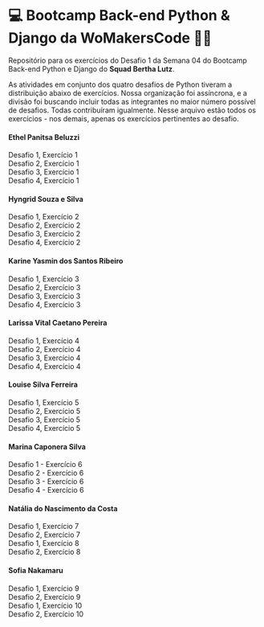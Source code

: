 # 💻 Bootcamp Back-end Python & Django da WoMakersCode 👩‍💻

Repositório para os exercícios do Desafio 1 da Semana 04 do Bootcamp Back-end Python e Django do **Squad Bertha Lutz**.

As atividades em conjunto dos quatro desafios de Python tiveram a distribuição abaixo de exercícios. Nossa organização foi assíncrona, e a divisão foi buscando incluir todas as integrantes no maior número possível de desafios. Todas contribuíram igualmente. Nesse arquivo estão todos os exercícios - nos demais, apenas os exercícios pertinentes ao desafio.


#### Ethel Panitsa Beluzzi

Desafio 1, Exercício 1 <br>
Desafio 2, Exercício 1 <br>
Desafio 3, Exercício 1 <br>
Desafio 4, Exercício 1 <br>


#### Hyngrid Souza e Silva

Desafio 1, Exercício 2 <br>
Desafio 2, Exercício 2 <br>
Desafio 3, Exercício 2 <br>
Desafio 4, Exercício 2 <br>


#### Karine Yasmin dos Santos Ribeiro

Desafio 1, Exercício 3 <br>
Desafio 2, Exercício 3 <br>
Desafio 3, Exercício 3 <br>
Desafio 4, Exercício 3 <br>


#### Larissa Vital Caetano Pereira

Desafio 1, Exercício 4 <br> 
Desafio 2, Exercício 4 <br>
Desafio 3, Exercício 4 <br>
Desafio 4, Exercício 4 <br>


#### Louise Silva Ferreira

Desafio 1, Exercício 5 <br>
Desafio 2, Exercício 5 <br>
Desafio 3, Exercício 5 <br>
Desafio 4, Exercício 5 <br>


#### Marina Caponera Silva

Desafio 1 - Exercício 6<br>
Desafio 2 - Exercício 6<br>
Desafio 3 - Exercício 6<br>
Desafio 4 - Exercício 6<br>


#### Natália do Nascimento da Costa

Desafio 1, Exercício 7<br>
Desafio 2, Exercício 7<br>
Desafio 1, Exercício 8<br>
Desafio 2, Exercício 8<br>


#### Sofia Nakamaru 

Desafio 1, Exercício 9 <br>
Desafio 2, Exercício 9 <br>
Desafio 1, Exercício 10 <br>
Desafio 2, Exercício 10 <br>
